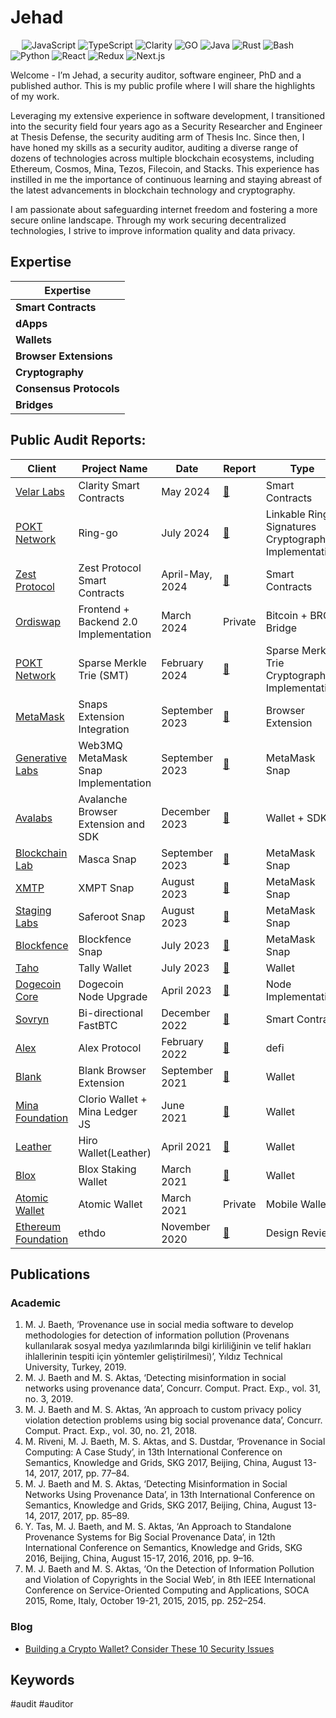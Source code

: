 
# Jehad 
&emsp;
![JavaScript](https://img.shields.io/badge/-JavaScript-000?&logo=JavaScript)
![TypeScript](https://img.shields.io/badge/-TypeScript-000?&logo=TypeScript&logoColor=007ACC)
![Clarity](https://img.shields.io/badge/Clarity-F46D01)
![GO](https://img.shields.io/badge/-GO-000?&logo=Go)
![Java](https://img.shields.io/badge/Java-ED8B00?logo=openjdk&logoColor=white)
![Rust](https://img.shields.io/badge/-Rust-000?&logo=Rust)
![Bash](https://img.shields.io/badge/-Bash-000?&logo=GNU-Bash)
![Python](https://img.shields.io/badge/-Python-000?&logo=Python)
![React](https://img.shields.io/badge/-React-000?&logo=React)
![Redux](https://img.shields.io/badge/-Redux-000?&logo=Redux)
![Next.js](https://img.shields.io/badge/-Next.js-000?&logo=Next.js)

Welcome - I’m Jehad, a security auditor, software engineer, PhD and a published author. This is my public profile where I will share the highlights of my work. 

Leveraging my extensive experience in software development, I transitioned into the security field four years ago as a Security Researcher and Engineer at Thesis Defense, the security auditing arm of Thesis Inc.  Since then, I have honed my skills as a security auditor, auditing a diverse range of dozens of technologies across multiple blockchain ecosystems, including Ethereum, Cosmos, Mina, Tezos, Filecoin, and Stacks.  This experience has instilled in me the importance of continuous learning and staying abreast of the latest advancements in blockchain technology and cryptography.

I am passionate about safeguarding internet freedom and fostering a more secure online landscape.  Through my work securing decentralized technologies, I strive to improve information quality and data privacy.

## Expertise

| Expertise           | 
| ------------------- | 
| **Smart Contracts**    | 
| **dApps** | 
| **Wallets** | 
| **Browser Extensions**     |
| **Cryptography**     |
| **Consensus Protocols**     |
| **Bridges**     | 

## Public Audit Reports:


| Client	| Project Name	| Date	| Report	| Type      |Language |
|-----------|---------------|-------|-----------|-----------|---------|
|[Velar Labs](https://www.velar.co/)	|Clarity Smart Contracts	|May 2024	| [:page_facing_up:](PDFs/240711_Thesis_Defense-Velar_Clarity_Smart_Contracts_Security_Audit_Report.pdf) |	 Smart Contracts| Clarity |
| [POKT Network](https://www.pokt.network/)|	Ring-go |	July 2024|	[:page_facing_up:](https://github.com/pokt-network/ring-go/blob/master/audits/240704_Thesis_Defense-Pokt_Network_Ring-Go_Security_Audit_Report.pdf)	| Linkable Ring Signatures Cryptographic Implementation|Go |
|[Zest Protocol](https://www.zestprotocol.com/)	|Zest Protocol Smart Contracts	| April-May, 2024|	[:page_facing_up:](https://github.com/Thesis-Defense/Security-Audit-Reports/blob/main/PDFs/240509_Thesis_Defense-Zest_Protocol_Smart_Contracts_Security_Audit_Report.pdf)	|  Smart Contracts | Clarity|
|[Ordiswap](https://ordiswap.fi/)| 	Frontend + Backend 2.0 Implementation |	March 2024 |	Private |	Bitcoin + BRC Bridge | TypeScript/JavaScript|
|[POKT Network](https://www.pokt.network/)	| Sparse Merkle Trie (SMT)|	February 2024 |	[:page_facing_up:](https://github.com/Thesis-Defense/Security-Audit-Reports/blob/main/PDFs/240612_Thesis_Defense-Pokt_Network_Sparse_Merkel_Trie_Security_Audit_Report.pdf)	| Sparse Merkle Trie Cryptographic Implementation| Go |
|[MetaMask](https://metamask.io/) |Snaps Extension Integration|September 2023|[:page_facing_up:](audits/Metamask_Snaps_Extension_Integration_Final_Audit_Report_Least_Authority.pdf)|Browser Extension|Javascript|
|[Generative Labs](https://www.generativelabs.co/) |Web3MQ MetaMask Snap Implementation | September 2023 | [:page_facing_up:](audits/Generative_Labs_Web3MQ_Snap_Final_Audit_Report_Least_Authority.pdf)|MetaMask Snap|Javascript|
|[Avalabs](https://www.avalabs.org/) |Avalanche Browser Extension and SDK | December 2023|[:page_facing_up:](audits/151223_Ava-Labs_Avalanche-BrowserExtension-and_SDK-3rd-Review_Final-Audit-Report.pdf)|Wallet + SDK| TypeScript|
|[Blockchain Lab](https://www.blockchainlab.com/) |Masca Snap|September 2023|[:page_facing_up:](audits/Blockchain_Lab_Masca_MetaMask_Snap_Final_Audit_Report_Least_Authority.pdf)|MetaMask Snap|Javascript|
|[XMTP](https://xmtp.org/)|XMPT Snap|August 2023|[:page_facing_up:]()|MetaMask Snap|Javascript|
|[Staging Labs](https://www.staginglabs.io/) | Saferoot Snap| August 2023|[:page_facing_up:](audits/Staging_Labs_Saferoot_Snap_Final_Audit_Report_Least-Authority.pdf)|MetaMask Snap|Javascript|
|[Blockfence](https://blockfence.io/) |Blockfence Snap|July 2023|[:page_facing_up:](audits/Blockfence_Metamask_Snap_Final_Audit_Report_Least_Authority.pdf)|MetaMask Snap|Javascript|
[Taho](https://taho.xyz/) |Tally Wallet |July 2023|[:page_facing_up:](audits/Thesis_Taho_Wallet_Extension_Final_Audit_Report_Least-Authority.pdf)|Wallet|JS|
|[Dogecoin Core](https://dogecoincore.com/) |Dogecoin Node Upgrade|April 2023|[:page_facing_up:](audits/audits/Dogecoin_Node_Upgrade_Final_Audit_Repor_April23_Least_Authority.pdf)|Node Implementation|C++|
|[Sovryn](https://sovryn.com/) | Bi-directional FastBTC |December 2022|[:page_facing_up:](audits/LeastAuthority_Sovryn_Bi-directional_FastBTC_Final_Audit_Report.pdf)|Smart Contract|Solidity|
|[Alex](https://www.alexgo.io/) | Alex Protocol |February 2022|[:page_facing_up:](audits/LeastAuthority_ALEX_Protocol_Smart_Contracts_Final_Audit_Report.pdf)|defi|Clarity|
|[Blank](https://blockwallet.io/)|Blank Browser Extension|September 2021|[:page_facing_up:](audits/210922_Blank_Blank-Wallet-Browser-Extension_Final-Audit-Report.pdf)|Wallet|JS|
|[Mina Foundation](https://www.minafoundation.com/)|Clorio Wallet + Mina Ledger JS |June 2021|[:page_facing_up:](audits/LeastAuthority_Mina_Foundation_Clorio_Wallet_Mina_Ledger_JS_Final_Audit_Report.pdf)| Wallet|Javascript|
|[Leather](https://leather.io/) | Hiro Wallet(Leather)|April 2021|[:page_facing_up:](audits/LeastAuthority_Hiro_Stacks_Wallet_Extension_Final_Audit_Report.pdf)|Wallet|JavaScript|
|[Blox](https://www.bloxstaking.com/)|Blox Staking Wallet |March 2021|[:page_facing_up:](audits/LeastAuthority_Blox_Staking_Wallet_Final_Audit_Report.pdf)|Wallet|JavaScript|
|[Atomic Wallet](https://atomicwallet.io/)|Atomic Wallet |March 2021|Private|Mobile Wallet|Javascript|
|[Ethereum Foundation](https://ethereum.org/en/foundation/) |ethdo|November 2020|[:page_facing_up:](audits/LeastAuthority_Ethereum_Foundation_ethdo_Audit_Report.pdf)|Design Review|Language|


## Publications

### Academic

1.	M. J. Baeth, ‘Provenance use in social media software to develop methodologies for detection of information pollution (Provenans kullanılarak sosyal medya yazılımlarında bilgi kirliliğinin ve telif hakları ihlallerinin tespiti için yöntemler geliştirilmesi)’, Yıldız Technical University, Turkey, 2019.
2.	M. J. Baeth and M. S. Aktas, ‘Detecting misinformation in social networks using provenance data’, Concurr. Comput. Pract. Exp., vol. 31, no. 3, 2019.
3.	M. J. Baeth and M. S. Aktas, ‘An approach to custom privacy policy violation detection problems using big social provenance data’, Concurr. Comput. Pract. Exp., vol. 30, no. 21, 2018.
4.	M. Riveni, M. J. Baeth, M. S. Aktas, and S. Dustdar, ‘Provenance in Social Computing: A Case Study’, in 13th International Conference on Semantics, Knowledge and Grids, SKG 2017, Beijing, China, August 13-14, 2017, 2017, pp. 77–84.
5.	M. J. Baeth and M. S. Aktas, ‘Detecting Misinformation in Social Networks Using Provenance Data’, in 13th International Conference on Semantics, Knowledge and Grids, SKG 2017, Beijing, China, August 13-14, 2017, 2017, pp. 85–89.
6.	Y. Tas, M. J. Baeth, and M. S. Aktas, ‘An Approach to Standalone Provenance Systems for Big Social Provenance Data’, in 12th International Conference on Semantics, Knowledge and Grids, SKG 2016, Beijing, China, August 15-17, 2016, 2016, pp. 9–16.
7.	M. J. Baeth and M. S. Aktas, ‘On the Detection of Information Pollution and Violation of Copyrights in the Social Web’, in 8th IEEE International Conference on Service-Oriented Computing and Applications, SOCA 2015, Rome, Italy, October 19-21, 2015, 2015, pp. 252–254.

### Blog

- [Building a Crypto Wallet? Consider These 10 Security Issues](https://medium.com/thesis-defense/building-a-crypto-wallet-consider-these-10-security-issues-32fcaacc26af)

## Keywords

#audit #auditor

